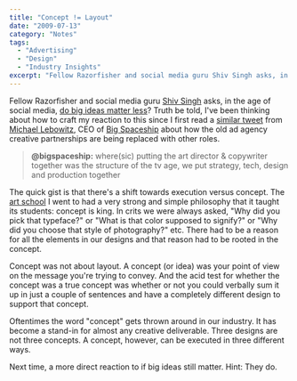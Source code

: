 ```yaml
---
title: "Concept != Layout"
date: "2009-07-13"
category: "Notes"
tags:
  - "Advertising"
  - "Design"
  - "Industry Insights"
excerpt: "Fellow Razorfisher and social media guru Shiv Singh asks, in the age of social media, do big ideas matter less? Truth be told, I've been thinking about how to craft my reaction to this since I first read a similar tweet from Michael Lebowitz, CEO of Big Spaceship…"
---
```


Fellow Razorfisher and social media guru [Shiv Singh](http://twitter.com/shivsingh) asks, in the age of social media, [do big ideas matter less](http://www.goingsocialnow.com/2009/07/does-sim-mean-big-ideas-matter.html "Does SIM mean big ideas matter less? - Going Social Now")? Truth be told, I've been thinking about how to craft my reaction to this since I first read a [similar tweet](http://twitter.com/bigspaceship/status/2533832520) from [Michael Lebowitz](http://twitter.com/bigspaceship), CEO of [Big Spaceship](http://www.bigspaceship.com/ "Big Spaceship | A Digital Creative Agency") about how the old ad agency creative partnerships are being replaced with other roles.

> **@bigspaceship:** where(sic) putting the art director & copywriter together was the structure of the tv age, we put strategy, tech, design and production together

The quick gist is that there's a shift towards execution versus concept. The [art school](http://www.cca.edu/ "California College of the Arts (CCA)") I went to had a very strong and simple philosophy that it taught its students: concept is king. In crits we were always asked, "Why did you pick that typeface?" or "What is that color supposed to signify?" or "Why did you choose that style of photography?" etc. There had to be a reason for all the elements in our designs and that reason had to be rooted in the concept.

Concept was not about layout. A concept (or idea) was your point of view on the message you're trying to convey. And the acid test for whether the concept was a true concept was whether or not you could verbally sum it up in just a couple of sentences and have a completely different design to support that concept.

Oftentimes the word "concept" gets thrown around in our industry. It has become a stand-in for almost any creative deliverable. Three designs are not three concepts. A concept, however, can be executed in three different ways.

Next time, a more direct reaction to if big ideas still matter. Hint: They do.
